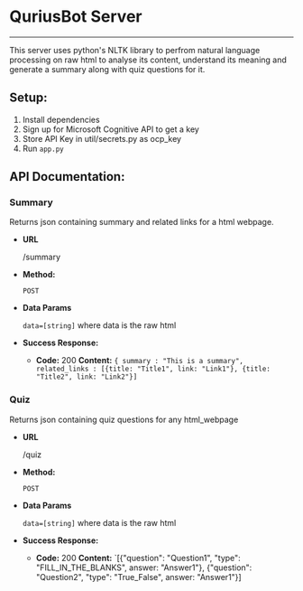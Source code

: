 # QuriusBot Server
----
This server uses python's NLTK library to perfrom natural language processing on raw html to analyse its content, understand its meaning and generate a summary along with quiz questions for it.

## Setup:
1. Install dependencies
2. Sign up for Microsoft Cognitive API to get a key
3. Store API Key in util/secrets.py as ocp_key
4. Run `app.py`

## API Documentation:

### Summary ###
Returns json containing summary and related links for a html webpage.

* **URL**

  /summary

* **Method:**

  `POST`

* **Data Params**

  `data=[string]` where data is the raw html

* **Success Response:**

  * **Code:** 200
    **Content:** `{ summary : "This is a summary", related_links : [{title: "Title1", link: "Link1"}, {title: "Title2", link: "Link2"}]`

### Quiz
Returns json containing quiz questions for any html_webpage

* **URL**

  /quiz

* **Method:**

  `POST`

* **Data Params**

  `data=[string]` where data is the raw html

* **Success Response:**

  * **Code:** 200
    **Content:** `[{"question": "Question1", "type": "FILL_IN_THE_BLANKS", answer: "Answer1"}, {"question": "Question2", "type": "True_False", answer: "Answer1"}]
